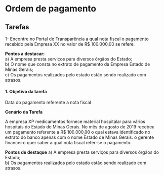# Ordem de pagamento

## Tarefas

1- Encontre no Portal de Transparência a qual nota fiscal o pagamento recebido pela Empresa XX no valor de R$ 100.000,00 se refere.

**Pontos a destacar:**   
a) A empresa presta serviços para diversos órgãos do Estado;  
b) O nome que consta no extrato de pagamento da Empresa Estado de Minas Gerais;   
c) Os pagamentos realizados pelo estado estão sendo realizado com atrasos.


#### 1. Objetivo da tarefa
Data do pagamento referente a nota fiscal 

**Cenário da Tarefa**

A empresa XP medicamentos fornece material hospitalar para vários hospitais do Estado de Minas Gerais. No mês de agosto de 2019 recebeu um pagamento referente a R$ 100.000,00 o qual estava identificado no extrato do banco apenas com o nome Estado de Minas Gerais. o gerente financeiro quer saber a qual nota fiscal refer-se o pagamento. 

**Pontos de destaque**
a) A empresa presta serviços para diversos órgãos do Estado;  
b) Os pagamentos realizados pelo estado estão sendo realizado com atrasos.

